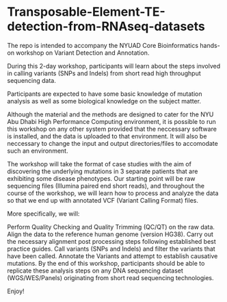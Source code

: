 # Transposable-Element-TE-detection-from-RNAseq-datasets

The repo is intended to accompany the NYUAD Core Bioinformatics hands-on workshop on Variant Detection and Annotation.

During this 2-day workshop, participants will learn about the steps involved in calling variants (SNPs and Indels) from short read high throughput sequencing data.

Participants are expected to have some basic knowledge of mutation analysis as well as some biological knowledge on the subject matter.

Although the material and the methods are designed to cater for the NYU Abu Dhabi High Performance Computing environment, it is possible to run this workshop on any other system provided that the neccessary software is installed, and the data is uploaded to that environment. It will also be neccessary to change the input and output directories/files to accomodate such an environment.

The workshop will take the format of case studies with the aim of discovering the underlying mutations in 3 separate patients that are exhibiting some disease phenotypes. Our starting point will be raw sequencing files (Illumina paired end short reads), and throughout the course of the workshop, we will learn how to process and analyze the data so that we end up with annotated VCF (Variant Calling Format) files.

More specifically, we will:

Perform Quality Checking and Quality Trimming (QC/QT) on the raw data.
Align the data to the reference human genome (version HG38).
Carry out the necessary alignment post processing steps following established best practice guides.
Call variants (SNPs and Indels) and filter the variants that have been called.
Annotate the Variants and attempt to establish causative mutations.
By the end of this workshop, participants should be able to replicate these analysis steps on any DNA sequencing dataset (WGS/WES/Panels) originating from short read sequencing technologies.

Enjoy!
